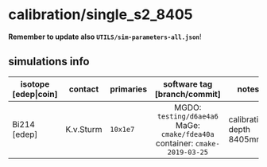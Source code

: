 # calibration/single_s2_8405
**Remember to update also `UTILS/sim-parameters-all.json`**!

## simulations info

| isotope \[edep\|coin\] | contact     | primaries | software tag \[branch/commit\]           | notes   |
| ---------------------- | ----------- | --------- | :--------------------------------------: | ------- |
| Bi214 \[edep\]         | K.v.Sturm   | `10x1e7`  | MGDO: `testing/d6ae4a6` MaGe: `cmake/fdea40a` container: `cmake-2019-03-25` | calibration depth 8405mm |
